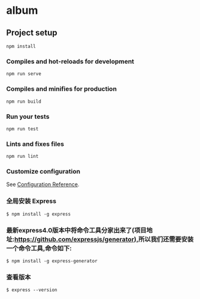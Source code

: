# album

## Project setup
```
npm install
```

### Compiles and hot-reloads for development
```
npm run serve
```

### Compiles and minifies for production
```
npm run build
```

### Run your tests
```
npm run test
```

### Lints and fixes files
```
npm run lint
```

### Customize configuration
See [Configuration Reference](https://cli.vuejs.org/config/).

### 全局安装 Express
```
$ npm install -g express
```

### 最新express4.0版本中将命令工具分家出来了(项目地址:https://github.com/expressjs/generator),所以我们还需要安装一个命令工具,命令如下:
```
$ npm install -g express-generator
``` 

### 查看版本
```
$ express --version
```